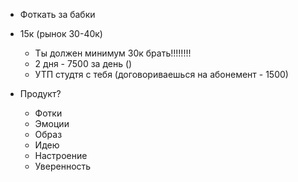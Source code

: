 - Фоткать за бабки
- 15к (рынок 30-40к)
	- Ты должен минимум 30к брать!!!!!!!!
	- 2 дня - 7500 за день ()
	- УТП студтя с тебя (договориваешься на абонемент - 1500)

- Продукт? 
	- Фотки 
	- Эмоции 
	- Образ
	- Идею
	- Настроение 
	- Уверенность